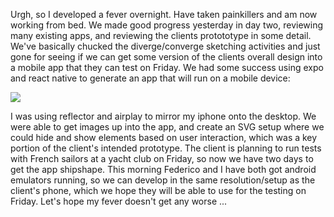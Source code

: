 Urgh, so I developed a fever overnight.  Have taken painkillers and am now working from bed.  We made good progress yesterday in day two, reviewing many existing apps, and reviewing the clients protototype in some detail.  We've basically chucked the diverge/converge sketching activities and just gone for seeing if we can get some version of the clients overall design into a mobile app that they can test on Friday.  We had some success using expo and react native to generate an app that will run on a mobile device:

![](https://dl.dropbox.com/s/cd1910s36i1ofpp/Screenshot%202018-02-21%2009.43.21.png?dl=0)

I was using reflector and airplay to mirror my iphone onto the desktop.  We were able to get images up into the app, and create an SVG setup where we could hide and show elements based on user interaction, which was a key portion of the client's intended prototype.  The client is planning to run tests with French sailors at a yacht club on Friday, so now we have two days to get the app shipshape.  This morning Federico and I have both got android emulators running, so we can develop in the same resolution/setup as the client's phone, which we hope they will be able to use for the testing on Friday.  Let's hope my fever doesn't get any worse ...
